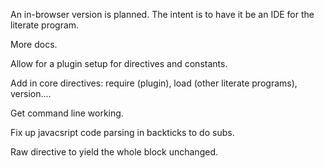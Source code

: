 
An in-browser version is planned. The intent is to have it be an IDE for the literate program. 

More docs.

Allow for a plugin setup for directives and constants. 

Add in core directives: require (plugin), load (other literate programs), version....

Get command line working. 

Fix up javacsript code parsing in backticks to do subs. 

Raw directive to yield the whole block unchanged. 

